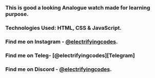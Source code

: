 ### This is good a looking Analogue watch made for learning purpose.

### Technologies Used: HTML, CSS & JavaScript.

### Find me on Instagram - [@electrifyingcodes][Instagram].

### Find me on Teleg- [@electrifyingcodes][Telegram]

### Find me on Discord - [@electrifyingcodes][discord].

[Instagram]: https://www.instagram.com/electrifyingcodes
[discord]: https://discord.com/invite/VGj9tpuqhm
